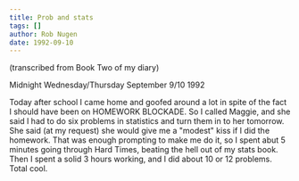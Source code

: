 ```yaml
---
title: Prob and stats
tags: []
author: Rob Nugen
date: 1992-09-10
---
```


<p class=note>(transcribed from Book Two of my diary)

<p class=date>Midnight Wednesday/Thursday September 9/10 1992</p>

<p>Today after school I came home and goofed around a lot in spite of
the fact I should have been on HOMEWORK BLOCKADE.  So I called Maggie,
and she said I had to do six problems in statistics and turn them in
to her tomorrow.  She said (at my request) she would give me a
"modest" kiss if I did the homework.  That was enough prompting to make
me do it, so I spent abut 5 minutes going through Hard Times, beating
the hell out of my stats book.  Then I spent a solid 3 hours working,
and I did about 10 or 12 problems.  Total cool.</p>
